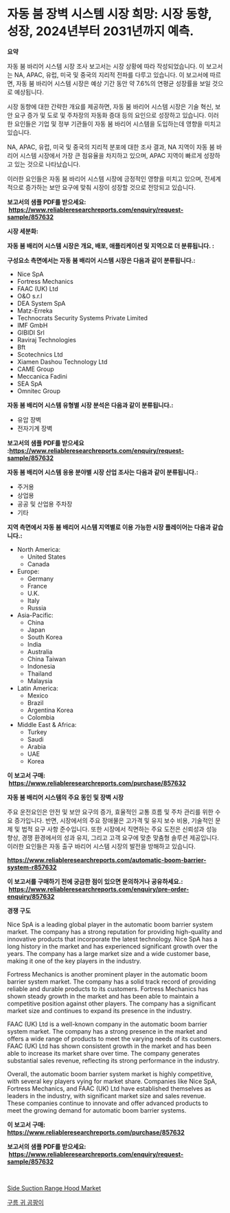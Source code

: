 <p><h1>자동 붐 장벽 시스템 시장 희망: 시장 동향, 성장, 2024년부터 2031년까지 예측.</h1></p><p><strong>요약</strong></p>
<p><p>자동 붐 바리어 시스템 시장 조사 보고서는 시장 상황에 따라 작성되었습니다. 이 보고서는 NA, APAC, 유럽, 미국 및 중국의 지리적 전파를 다루고 있습니다. 이 보고서에 따르면, 자동 붐 바리어 시스템 시장은 예상 기간 동안 약 7.6%의 연평균 성장률을 보일 것으로 예상됩니다. </p><p>시장 동향에 대한 간략한 개요를 제공하면, 자동 붐 바리어 시스템 시장은 기술 혁신, 보안 요구 증가 및 도로 및 주차장의 자동화 증대 등의 요인으로 성장하고 있습니다. 이러한 요인들은 기업 및 정부 기관들이 자동 붐 바리어 시스템을 도입하는데 영향을 미치고 있습니다.</p><p>NA, APAC, 유럽, 미국 및 중국의 지리적 분포에 대한 조사 결과, NA 지역이 자동 붐 바리어 시스템 시장에서 가장 큰 점유율을 차지하고 있으며, APAC 지역이 빠르게 성장하고 있는 것으로 나타났습니다. </p><p>이러한 요인들은 자동 붐 바리어 시스템 시장에 긍정적인 영향을 미치고 있으며, 전세계적으로 증가하는 보안 요구에 맞춰 시장이 성장할 것으로 전망되고 있습니다.</p></p>
<p><strong>보고서의 샘플 PDF를 받으세요: &nbsp;<a href="https://www.reliableresearchreports.com/enquiry/request-sample/857632">https://www.reliableresearchreports.com/enquiry/request-sample/857632</a></strong></p>
<p><strong>시장 세분화:</strong></p>
<p><strong> 자동 붐 배리어 시스템 시장은 개요, 배포, 애플리케이션 및 지역으로 더 분류됩니다. :</strong></p>
<p><strong>구성요소 측면에서는 자동 붐 배리어 시스템 시장은 다음과 같이 분류됩니다.:</strong></p>
<p><ul><li>Nice SpA</li><li>Fortress Mechanics</li><li>FAAC (UK) Ltd</li><li>O&O s.r.l</li><li>DEA System SpA</li><li>Matz-Erreka</li><li>Technocrats Security Systems Private Limited</li><li>IMF GmbH</li><li>GIBIDI Srl</li><li>Raviraj Technologies</li><li>Bft</li><li>Scotechnics Ltd</li><li>Xiamen Dashou Technology Ltd</li><li>CAME Group</li><li>Meccanica Fadini</li><li>SEA SpA</li><li>Omnitec Group</li></ul></p>
<p><strong> 자동 붐 배리어 시스템 유형별 시장 분석은 다음과 같이 분류됩니다.:</strong></p>
<p><ul><li>유압 장벽</li><li>전자기계 장벽</li></ul></p>
<p><strong>보고서의 샘플 PDF를 받으세요 :<a href="https://www.reliableresearchreports.com/enquiry/request-sample/857632">https://www.reliableresearchreports.com/enquiry/request-sample/857632</a></strong></p>
<p><strong> 자동 붐 배리어 시스템 응용 분야별 시장 산업 조사는 다음과 같이 분류됩니다.:</strong></p>
<p><ul><li>주거용</li><li>상업용</li><li>공공 및 산업용 주차장</li><li>기타</li></ul></p>
<p><strong>지역 측면에서 자동 붐 배리어 시스템 지역별로 이용 가능한 시장 플레이어는 다음과 같습니다.:</strong></p>
<p><ul>
    <li>
        North America:
        <ul>
            <li>United States</li>
            <li>Canada</li>
        </ul>
    </li>
    <li>
        Europe:
        <ul>
            <li>Germany</li>
            <li>France</li>
            <li>U.K.</li>
            <li>Italy</li>
            <li>Russia</li>
        </ul>
    </li>
    <li>
        Asia-Pacific:
        <ul>
            <li>China</li>
            <li>Japan</li>
            <li>South Korea</li>
            <li>India</li>
            <li>Australia</li>
            <li>China Taiwan</li>
            <li>Indonesia</li>
            <li>Thailand</li>
            <li>Malaysia</li>
        </ul>
    </li>
    <li>
        Latin America:
        <ul>
            <li>Mexico</li>
            <li>Brazil</li>
            <li>Argentina Korea</li>
            <li>Colombia</li>
        </ul>
    </li>
    <li>
        Middle East & Africa:
        <ul>
            <li>Turkey</li>
            <li>Saudi</li>
            <li>Arabia</li>
            <li>UAE</li>
            <li>Korea</li>
        </ul>
    </li>
    </ul></p>
<p><strong>이 보고서 구매: &nbsp;<a href="https://www.reliableresearchreports.com/purchase/857632">https://www.reliableresearchreports.com/purchase/857632</a></strong></p>
<p><strong>자동 붐 배리어 시스템의 주요 동인 및 장벽 시장</strong></p>
<p><p>주요 운전요인은 안전 및 보안 요구의 증가, 효율적인 교통 흐름 및 주차 관리를 위한 수요 증가입니다. 반면, 시장에서의 주요 장애물은 고가격 및 유지 보수 비용, 기술적인 문제 및 법적 요구 사항 준수입니다. 또한 시장에서 직면하는 주요 도전은 신뢰성과 성능 향상, 경쟁 환경에서의 성과 유지, 그리고 고객 요구에 맞춘 맞춤형 솔루션 제공입니다. 이러한 요인들은 자동 출구 바리어 시스템 시장의 발전을 방해하고 있습니다.</p></p>
<p><strong><a href="https://www.reliableresearchreports.com/automatic-boom-barrier-system-r857632">https://www.reliableresearchreports.com/automatic-boom-barrier-system-r857632</a></strong></p>
<p><strong>이 보고서를 구매하기 전에 궁금한 점이 있으면 문의하거나 공유하세요.: &nbsp;<a href="https://www.reliableresearchreports.com/enquiry/pre-order-enquiry/857632">https://www.reliableresearchreports.com/enquiry/pre-order-enquiry/857632</a></strong></p>
<p><strong>경쟁 구도</strong></p>
<p><p>Nice SpA is a leading global player in the automatic boom barrier system market. The company has a strong reputation for providing high-quality and innovative products that incorporate the latest technology. Nice SpA has a long history in the market and has experienced significant growth over the years. The company has a large market size and a wide customer base, making it one of the key players in the industry.</p><p>Fortress Mechanics is another prominent player in the automatic boom barrier system market. The company has a solid track record of providing reliable and durable products to its customers. Fortress Mechanics has shown steady growth in the market and has been able to maintain a competitive position against other players. The company has a significant market size and continues to expand its presence in the industry.</p><p>FAAC (UK) Ltd is a well-known company in the automatic boom barrier system market. The company has a strong presence in the market and offers a wide range of products to meet the varying needs of its customers. FAAC (UK) Ltd has shown consistent growth in the market and has been able to increase its market share over time. The company generates substantial sales revenue, reflecting its strong performance in the industry.</p><p>Overall, the automatic boom barrier system market is highly competitive, with several key players vying for market share. Companies like Nice SpA, Fortress Mechanics, and FAAC (UK) Ltd have established themselves as leaders in the industry, with significant market size and sales revenue. These companies continue to innovate and offer advanced products to meet the growing demand for automatic boom barrier systems.</p></p>
<p><strong>이 보고서 구매: &nbsp; <a href="https://www.reliableresearchreports.com/purchase/857632">https://www.reliableresearchreports.com/purchase/857632</a></strong></p>
<p><strong>보고서의 샘플 PDF를 받으세요: &nbsp;<a href="https://www.reliableresearchreports.com/enquiry/request-sample/857632">https://www.reliableresearchreports.com/enquiry/request-sample/857632</a></strong><strong></strong></p>
<p>&nbsp;</p>
<p><p><a href="https://cautious-neon-760.notion.site/Side-Suction-Range-Hood-Market-Trends-and-Market-Analysis-forecasted-for-period-2024-2031-a8a404e895f1402eafccf0da4e97a65e">Side Suction Range Hood Market</a></p><p><a href="https://medium.com/@genius6587678/%EA%B5%AC%EB%A6%84-%EC%9D%B4-%EA%B7%80%ED%99%94-%EC%8B%9C%EC%9E%A5-%EA%B7%9C%EB%AA%A8-%EC%8B%9C%EC%9E%A5-%EC%A0%84%EB%A7%9D-%EB%B0%8F-%EC%8B%9C%EC%9E%A5-%EC%98%88%EC%B8%A1-2024%EB%85%84%EB%B6%80%ED%84%B0-2031%EB%85%84%EA%B9%8C%EC%A7%80-22ba9022c0d3">구름 귀 곰팡이</a></p></p>